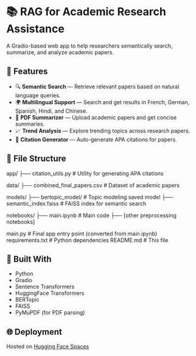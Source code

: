 # 📚 RAG for Academic Research Assistance

A Gradio-based web app to help researchers semantically search, summarize, and analyze academic papers.

## 🚀 Features

- 🔍 **Semantic Search** — Retrieve relevant papers based on natural language queries.
- 🌍 **Multilingual Support** — Search and get results in French, German, Spanish, Hindi, and Chinese.
- 📄 **PDF Summarizer** — Upload academic papers and get concise summaries.
- 📈 **Trend Analysis** — Explore trending topics across research papers.
- 🧾 **Citation Generator** — Auto-generate APA citations for papers.

## 📁 File Structure

app/
├── citation_utils.py # Utility for generating APA citations

data/
├── combined_final_papers.csv # Dataset of academic papers

models/
├── bertopic_model/ # Topic modeling saved model
├── semantic_index.faiss # FAISS index for semantic search

notebooks/
├── main.ipynb # Main code
├── [other preprocessing notebooks]

main.py # Final app entry point (converted from main.ipynb)
requirements.txt # Python dependencies
README.md # This file

## 🤖 Built With

- Python
- Gradio
- Sentence Transformers
- HuggingFace Transformers
- BERTopic
- FAISS
- PyMuPDF (for PDF parsing)

## 🌐 Deployment

Hosted on [Hugging Face Spaces](https://huggingface.co/spaces)
